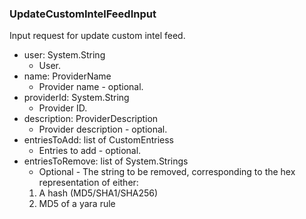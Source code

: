 ### UpdateCustomIntelFeedInput
Input request for update custom intel feed.

- user: System.String
  - User.
- name: ProviderName
  - Provider name - optional.
- providerId: System.String
  - Provider ID.
- description: ProviderDescription
  - Provider description - optional.
- entriesToAdd: list of CustomEntriess
  - Entries to add - optional.
- entriesToRemove: list of System.Strings
  - Optional - The string to be removed, corresponding to the hex representation of either:
   1) A hash (MD5/SHA1/SHA256)
   2) MD5 of a yara rule
